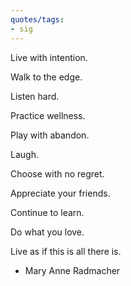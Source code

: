 ```yaml
---
quotes/tags:
- sig
---
```




Live with intention.

Walk to the edge.

Listen hard.

Practice wellness.

Play with abandon.

Laugh.

Choose with no regret.

Appreciate your friends.

Continue to learn.

Do what you love.

Live as if this is all there is.

  - Mary Anne Radmacher